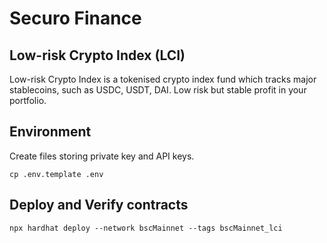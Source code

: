 # Securo Finance

## Low-risk Crypto Index (LCI)

Low-risk Crypto Index is a tokenised crypto index fund which tracks major stablecoins, such as USDC, USDT, DAI. Low risk but stable profit in your portfolio.

## Environment

Create files storing private key and API keys.

```text
cp .env.template .env
```

## Deploy and Verify contracts

```text
npx hardhat deploy --network bscMainnet --tags bscMainnet_lci
```
